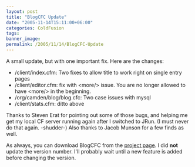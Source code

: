 ```yaml
---
layout: post
title: "BlogCFC Update"
date: "2005-11-14T15:11:00+06:00"
categories: ColdFusion 
tags: 
banner_image: 
permalink: /2005/11/14/BlogCFC-Update
---
```


A small update, but with one important fix. Here are the changes:

<ul>
<li>/client/index.cfm: Two fixes to allow title to work right on single entry pages
<li>/client/editor.cfm: fix with &lt;more/&gt; issue. You are no longer allowed to have &lt;more/&gt; in the beginning.
<li>/org/camden/blog/blog.cfc: Two case issues with mysql
<li>/client/stats.cfm: ditto above
</ul>

Thanks to Steven Erat for pointing out some of those bugs, and helping me get my local CF server running again after I switched to JRun. (I must never do that again. -shudder-) Also thanks to Jacob Munson for a few finds as well.

As always, you can download BlogCFC from the <a href="http://ray.camdenfamily.com/projects/blogcfc">project page</a>. I did <b>not</b> update the version number. I'll probably wait until a new feature is added before changing the version.